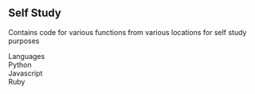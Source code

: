## Self Study
Contains code for various functions from various locations for self study purposes

Languages <br/>
Python<br/>
Javascript</br>
Ruby</br>